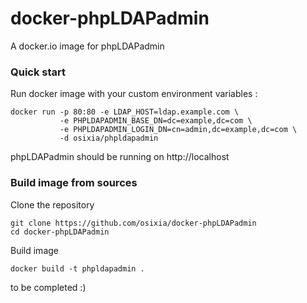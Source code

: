 docker-phpLDAPadmin
===================

A docker.io image for phpLDAPadmin

### Quick start
Run docker image with your custom environment variables :

    docker run -p 80:80 -e LDAP_HOST=ldap.example.com \
               -e PHPLDAPADMIN_BASE_DN=dc=example,dc=com \
               -e PHPLDAPADMIN_LOGIN_DN=cn=admin,dc=example,dc=com \
               -d osixia/phpldapadmin

phpLDAPadmin should be running on http://localhost

### Build image from sources

Clone the repository 

    git clone https://github.com/osixia/docker-phpLDAPadmin
    cd docker-phpLDAPadmin

Build image

    docker build -t phpldapadmin .

to be completed :)
